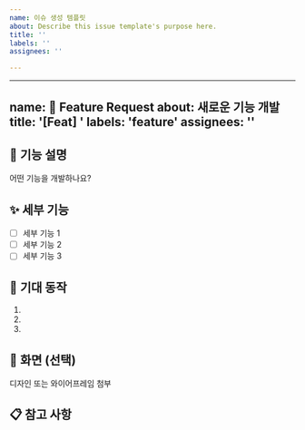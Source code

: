 ```yaml
---
name: 이슈 생성 템플릿
about: Describe this issue template's purpose here.
title: ''
labels: ''
assignees: ''

---
```


---
name: 🚀 Feature Request
about: 새로운 기능 개발
title: '[Feat] '
labels: 'feature'
assignees: ''
---

## 📝 기능 설명
어떤 기능을 개발하나요?
## ✨ 세부 기능
- [ ] 세부 기능 1
- [ ] 세부 기능 2
- [ ] 세부 기능 3

## 🔄 기대 동작
1. 
2. 
3. 

## 🎨 화면 (선택)
디자인 또는 와이어프레임 첨부

## 📋 참고 사항
